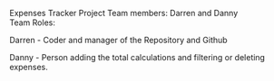 Expenses Tracker Project
Team members: Darren and Danny  
Team Roles:  

Darren - Coder and manager of the Repository and Github

Danny - Person adding the total calculations and filtering or deleting expenses.

